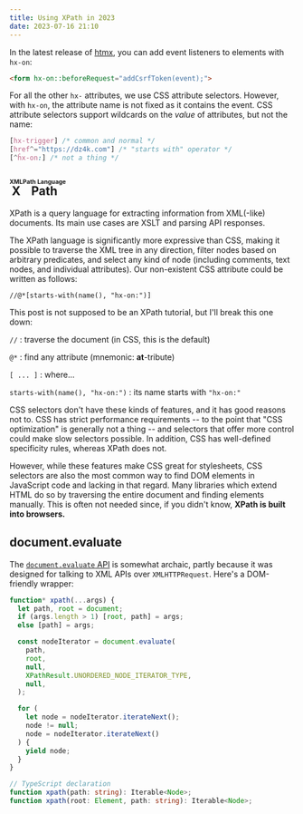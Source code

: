 ```yaml
---
title: Using XPath in 2023
date: 2023-07-16 21:10
---
```


In the latest release of [htmx],
you can add event listeners to elements with `hx-on`:

```html
<form hx-on::beforeRequest="addCsrfToken(event);">
```

For all the other `hx-` attributes, we use CSS attribute selectors.
However, with `hx-on`, the attribute name is not fixed as it contains the event.
CSS attribute selectors support wildcards on the _value_ of attributes,
but not the name:

```css
[hx-trigger] /* common and normal */
[href^="https://dz4k.com"] /* "starts with" operator */
[^ĥx-on:] /* not a thing */
```

## <ruby>X<rt>XML</rt>Path<rt>Path Language</ruby>

XPath is a query language for extracting information from XML(-like) documents.
Its main use cases are XSLT and parsing API responses.

The XPath language is significantly more expressive than CSS,
making it possible to traverse the XML tree in any direction,
filter nodes based on arbitrary predicates,
and select any kind of node
(including comments, text nodes, and individual attributes).
Our non-existent CSS attribute could be written as follows:

```xpath
//@*[starts-with(name(), "hx-on:")]
```

This post is not supposed to be an XPath tutorial, but I'll break this one down:


`//`
: traverse the document (in CSS, this is the default)

`@*`
: find any attribute (mnemonic: **at**-tribute)

`[ ... ]`
: where...

`starts-with(name(), "hx-on:")`
: its name starts with `"hx-on:"`


CSS selectors don't have these kinds of features,
and it has good reasons not to.
CSS has strict performance requirements
-- to the point that "CSS optimization" is generally not a thing --
and selectors that offer more control could make slow selectors possible.
In addition, CSS has well-defined specificity rules, whereas XPath does not.

However, while these features make CSS great for stylesheets,
CSS selectors are also the most common way to find DOM elements in
JavaScript code and lacking in that regard.
Many libraries which extend HTML do so by traversing the entire document
and finding elements manually.
This is often not needed since, if you didn't know,
**XPath is built into browsers.**

## document.evaluate

The [`document.evaluate` API] is somewhat archaic,
partly because it was designed for talking to XML APIs over `XMLHTTPRequest`.
Here's a DOM-friendly wrapper:

```ts
function* xpath(...args) {
  let path, root = document;
  if (args.length > 1) [root, path] = args;
  else [path] = args;

  const nodeIterator = document.evaluate(
    path,
    root,
    null,
    XPathResult.UNORDERED_NODE_ITERATOR_TYPE,
    null,
  );

  for (
    let node = nodeIterator.iterateNext();
    node != null;
    node = nodeIterator.iterateNext()
  ) {
    yield node;
  }
}

// TypeScript declaration
function xpath(path: string): Iterable<Node>;
function xpath(root: Element, path: string): Iterable<Node>;
```

[htmx]: https://htmx.org
[`document.evaluate` API]: https://developer.mozilla.org/en-US/Web/XPath/Introduction_to_using_XPath_in_JavaScript
